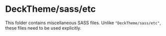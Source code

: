 # DeckTheme/sass/etc

This folder contains miscellaneous SASS files. Unlike `"DeckTheme/sass/etc"`, these files
need to be used explicitly.
